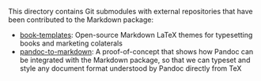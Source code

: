This directory contains Git submodules with external repositories that have
been contributed to the Markdown package:

- [book-templates][]: Open-source Markdown LaTeX themes for typesetting books and marketing colaterals
- [pandoc-to-markdown][]: A proof-of-concept that shows how Pandoc can be integrated with the Markdown package, so that we can typeset and style any document format understood by Pandoc directly from TeX

 [book-templates]: https://github.com/xvrabcov/md-templates
 [pandoc-to-markdown]: https://github.com/drehak/pandoc-to-markdown
